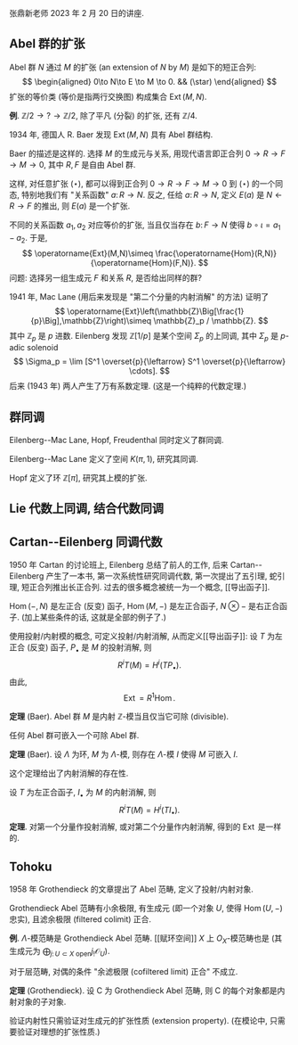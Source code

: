 
张鼎新老师 2023 年 2 月 20 日的讲座.

## Abel 群的扩张

Abel 群 $N$ 通过 $M$ 的扩张 (an extension of $N$ by $M$) 是如下的短正合列:
$$
\begin{aligned}
	0\to N\to E \to M \to 0. && (\star)
\end{aligned}
$$
扩张的等价类 (等价是指两行交换图) 构成集合 $\operatorname{Ext}(M,N)$.

**例**. $\mathbb{Z}/2\to \text{?} \to \mathbb{Z}/2$, 除了平凡 (分裂) 的扩张, 还有 $\mathbb{Z}/4$.

1934 年, 德国人 R. Baer 发现 $\operatorname{Ext}(M,N)$ 具有 Abel 群结构.

Baer 的描述是这样的. 选择 $M$ 的生成元与关系, 用现代语言即正合列 $0\to R\to F\to M\to 0$, 其中 $R,F$ 是自由 Abel 群.

这样, 对任意扩张 $(\star)$, 都可以得到正合列 $0\to R\to F\to M\to 0$ 到 $(\star)$ 的一个同态, 特别地我们有 "关系函数" $a\colon R\to N$. 反之, 任给 $a\colon R\to N$, 定义 $E(a)$ 是 $N\leftarrow R \to F$ 的推出, 则 $E(a)$ 是一个扩张.

不同的关系函数 $a_1,a_2$ 对应等价的扩张, 当且仅当存在 $b\colon F\to N$ 使得 $b\circ\iota = a_1-a_2$. 于是,
$$
\operatorname{Ext}(M,N)\simeq \frac{\operatorname{Hom}(R,N)}{\operatorname{Hom}(F,N)}.
$$
问题: 选择另一组生成元 $F$ 和关系 $R$, 是否给出同样的群?

1941 年, Mac Lane (用后来发现是 "第二个分量的内射消解" 的方法) 证明了
$$
\operatorname{Ext}\left(\mathbb{Z}\Big[\frac{1}{p}\Big],\mathbb{Z}\right)\simeq \mathbb{Z}_p / \mathbb{Z}.
$$
其中 $\mathbb{Z}_p$ 是 $p$ 进数. Eilenberg 发现 $\mathbb{Z}[1/p]$ 是某个空间 $\Sigma_p$ 的上同调, 其中 $\Sigma_p$ 是 $p$-adic solenoid
$$
\Sigma_p = \lim [S^1 \overset{p}{\leftarrow} S^1 \overset{p}{\leftarrow} \cdots].
$$
后来 (1943 年) 两人产生了万有系数定理. (这是一个纯粹的代数定理.)

## 群同调

Eilenberg--Mac Lane, Hopf, Freudenthal 同时定义了群同调.

Eilenberg--Mac Lane 定义了空间 $K(\pi,1)$, 研究其同调.

Hopf 定义了环 $\mathbb{Z}[\pi]$, 研究其上模的扩张.

## Lie 代数上同调, 结合代数同调

## Cartan--Eilenberg 同调代数

1950 年 Cartan 的讨论班上, Eilenberg 总结了前人的工作, 后来 Cartan--Eilenberg 产生了一本书, 第一次系统性研究同调代数, 第一次提出了五引理, 蛇引理, 短正合列推出长正合列. 过去的很多概念被统一为一个概念, [[导出函子]].

$\operatorname{Hom}(-,N)$ 是左正合 (反变) 函子, $\operatorname{Hom}(M,-)$ 是左正合函子, $N\otimes -$ 是右正合函子. (加上某些条件的话, 这就是全部的例子了.)

使用投射/内射模的概念, 可定义投射/内射消解, 从而定义[[导出函子]]: 设 $T$ 为左正合 (反变) 函子, $P_\bullet$ 是 $M$ 的投射消解, 则
$$
R^i T (M)= H^i (TP_\bullet).
$$
由此,
$$
\operatorname{Ext}=R^1\operatorname{Hom}.
$$

**定理** (Baer). Abel 群 $M$ 是内射 $\mathbb{Z}$-模当且仅当它可除 (divisible).

任何 Abel 群可嵌入一个可除 Abel 群.

**定理** (Baer). 设 $\Lambda$ 为环, $M$ 为 $\Lambda$-模, 则存在 $\Lambda$-模 $I$ 使得 $M$ 可嵌入 $I$.

这个定理给出了内射消解的存在性.

设 $T$ 为左正合函子, $I_\bullet$ 为 $M$ 的内射消解, 则
$$
R^i T(M) = H^i (TI_\bullet).
$$
**定理**. 对第一个分量作投射消解, 或对第二个分量作内射消解, 得到的 $\operatorname{Ext}$ 是一样的.

## Tohoku

1958 年 Grothendieck 的文章提出了 Abel 范畴, 定义了投射/内射对象.

Grothendieck Abel 范畴有小余极限, 有生成元 (即一个对象 $U$, 使得 $\operatorname{Hom}(U,-)$ 忠实), 且滤余极限 (filtered colimit) 正合.

**例**. $\Lambda$-模范畴是 Grothendieck Abel 范畴. [[赋环空间]] $X$ 上 $O_X$-模范畴也是 (其生成元为 $\bigoplus_{j\colon U\subset X\text{ open}} j_{!}\mathcal O_U$).

对于层范畴, 对偶的条件 "余滤极限 (cofiltered limit) 正合" 不成立.

**定理** (Grothendieck). 设 $\mathsf C$ 为 Grothendieck Abel 范畴, 则 $\mathsf C$ 的每个对象都是内射对象的子对象.

验证内射性只需验证对生成元的扩张性质 (extension property). (在模论中, 只需要验证对理想的扩张性质.)